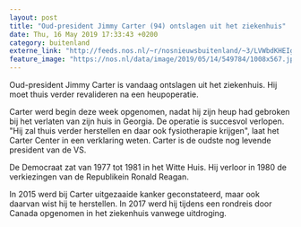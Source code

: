 ```yaml
---
layout: post
title: "Oud-president Jimmy Carter (94) ontslagen uit het ziekenhuis"
date: Thu, 16 May 2019 17:33:43 +0200
category: buitenland
externe_link: "http://feeds.nos.nl/~r/nosnieuwsbuitenland/~3/LVWbdKHEIg0/2284978"
feature_image: "https://nos.nl/data/image/2019/05/14/549784/1008x567.jpg"
---
```


<p>Oud-president Jimmy Carter is vandaag ontslagen uit het ziekenhuis. Hij moet thuis verder revalideren na een heupoperatie.</p>
<p>Carter werd begin deze week opgenomen, nadat hij zijn heup had gebroken bij het verlaten van zijn huis in Georgia. De operatie is succesvol verlopen. "Hij zal thuis verder herstellen en daar ook fysiotherapie krijgen", laat het Carter Center in een verklaring weten. Carter is de oudste nog levende president van de VS.</p>
<p>De Democraat zat van 1977 tot 1981 in het Witte Huis. Hij verloor in 1980 de verkiezingen van de Republikein Ronald Reagan.</p>
<p>In 2015 werd bij Carter uitgezaaide kanker geconstateerd, maar ook daarvan wist hij te herstellen. In 2017 werd hij tijdens een rondreis door Canada opgenomen in het ziekenhuis vanwege uitdroging.</p><img src="http://feeds.feedburner.com/~r/nosnieuwsbuitenland/~4/LVWbdKHEIg0" height="1" width="1" alt=""/>
